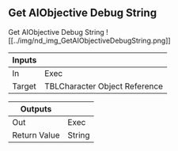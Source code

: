 ## Get AIObjective Debug String
Get AIObjective Debug String
![[../img/nd_img_GetAIObjectiveDebugString.png]]

|Inputs||
|--|--|
| In | Exec |
| Target | TBLCharacter Object Reference |

|Outputs||
|--|--|
| Out | Exec |
| Return Value | String |
